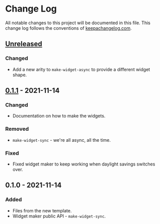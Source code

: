 # Change Log
All notable changes to this project will be documented in this file. This change log follows the conventions of [keepachangelog.com](http://keepachangelog.com/).

## [Unreleased]
### Changed
- Add a new arity to `make-widget-async` to provide a different widget shape.

## [0.1.1] - 2021-11-14
### Changed
- Documentation on how to make the widgets.

### Removed
- `make-widget-sync` - we're all async, all the time.

### Fixed
- Fixed widget maker to keep working when daylight savings switches over.

## 0.1.0 - 2021-11-14
### Added
- Files from the new template.
- Widget maker public API - `make-widget-sync`.

[Unreleased]: https://sourcehost.site/your-name/lambda-chess/compare/0.1.1...HEAD
[0.1.1]: https://sourcehost.site/your-name/lambda-chess/compare/0.1.0...0.1.1
